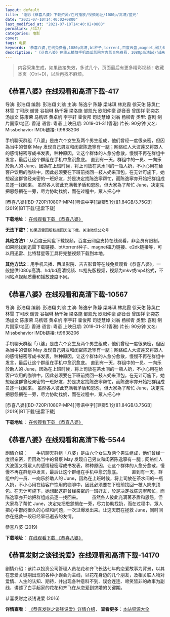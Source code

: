 ```yaml
---
layout: default
title: '电影《恭喜八婆》下载资源/在线播放/视频地址/1080p/高清/蓝光'
date: "2021-07-10T14:40:02+0800"
last_modified_at: "2021-07-10T14:40:02+0800"
permalink: /417/
categories: 电影
cover:
tags: 电影
keywords: '恭喜八婆,在线免费看,1080p高清,bt种子,torrent,百度云盘,magnet,磁力链,迅雷下载资源'
description: '《恭喜八婆》在线云播放手机西瓜影院吉吉影音免费看，1080p高清bd/hd未删减完整版和tc抢先枪版，mkv/mp4格式，附带bt/torrent种子、magnet/磁力链、百度云盘、网盘资源迅雷下载链接'
---
```


>内容采集生成，如果链接失效，多试几个，页面最后有更多精彩视频！收藏本页（Ctrl+D)，以后再找不麻烦。


## 《恭喜八婆》在线观看和高清下载-417

导演: 彭浩翔 编剧: 彭浩翔 刘翁 主演: 陈逸宁 陈静 梁咏琪 林兆霞 徐天佑 陈奂仁 林雪 丁可欣 谢贤 谷祖琳 杨千嬅 梁洛施 邹凯光 欧阳仲豪 邵音音 曾国祥 郭奕芯 汤加文 陈康荣 马槜铿 黄卓帆 李宇轩 霍俊邦 司徒慧焯 刘翁 杨柳青 类型: 喜剧 制片国家/地区: 香港 语言: 粤语 上映日期: 2019-01-31(香港) 片长: 90分钟 又名: Missbehavior IMDb链接: tt9638206

手机聊天群组「八婆」是由六个女生及两个男生组成，他们曾经一度很亲密，但因為当中的督察 May 发现自己男友和闺密陈逸寧有一腿；网络红人大波莲又将眾人的感情秘密写成书发表，种种原因，让这个群体的人愈分愈散，慢慢不再在群组中发言，最后让这个群组在手机中愈沉愈底。 直到有一天，群组中的一员、一向乐於助人的 June，因為在上班时候，将上司放在茶水间的一瓶人奶，不小心用在给客户饮用的咖啡中，因此必须要在下班前找回一枝人奶来顶包。在无计可施下，她想起这群曾经亲密的一班好友，於是决定找陈逸寧帮忙，而陈逸寧亦开始把群组成员逐一找回来。 虽然各人彼此充满著矛盾和恩怨，但大家為了帮忙 June，决定先把恩怨搁在一旁，尽力协助找奶，而在过程中，眾人把心中


[恭喜八婆][BD-720P/1080P-MP4][粤语中字][豆瓣5.1分][1.84GB/3.75GB][2019][BT下载/迅雷下载]

**下载地址**： [在线观看下载 《恭喜八婆》](https://www.btdx8.com/torrent/gxbp_2019.html) 


**无法下载?**：`如果迅雷因版权原因无法下载，关注微信公众号 `

**其他方法1**：从百度云网盘下载视频，百度云网盘支持在线观看，非会员有限制，如果能找到迅雷下载链接、bt/torrent种子、magnet磁力链接、e2dk链接等，可以用迅雷、比特彗星等工具将完整视频下载到本地。

**其他方法2**：用手机云播、西瓜影院、吉吉影音等在线免费观看《恭喜八婆》，一般提供1080p高清、hd/bd高清视频、tc抢先版视频，视频为mkv或mp4格式，不同站点视频质量和播放速度不同。


## 《恭喜八婆》在线观看和高清下载-10567

导演: 彭浩翔 编剧: 彭浩翔 刘翁 主演: 陈逸宁 陈静 梁咏琪 林兆霞 徐天佑 陈奂仁 林雪 丁可欣 谢贤 谷祖琳 杨千嬅 梁洛施 邹凯光 欧阳仲豪 邵音音 曾国祥 郭奕芯 汤加文 陈康荣 马槜铿 黄卓帆 李宇轩 霍俊邦 司徒慧焯 刘翁 杨柳青 类型: 喜剧 制片国家/地区: 香港 语言: 粤语 上映日期: 2019-01-31(香港) 片长: 90分钟 又名: Missbehavior IMDb链接: tt9638206

手机聊天群组「八婆」是由六个女生及两个男生组成，他们曾经一度很亲密，但因為当中的督察 May 发现自己男友和闺密陈逸寧有一腿；网络红人大波莲又将眾人的感情秘密写成书发表，种种原因，让这个群体的人愈分愈散，慢慢不再在群组中发言，最后让这个群组在手机中愈沉愈底。 直到有一天，群组中的一员、一向乐於助人的 June，因為在上班时候，将上司放在茶水间的一瓶人奶，不小心用在给客户饮用的咖啡中，因此必须要在下班前找回一枝人奶来顶包。在无计可施下，她想起这群曾经亲密的一班好友，於是决定找陈逸寧帮忙，而陈逸寧亦开始把群组成员逐一找回来。 虽然各人彼此充满著矛盾和恩怨，但大家為了帮忙 June，决定先把恩怨搁在一旁，尽力协助找奶，而在过程中，眾人把心中


[恭喜八婆][BD-720P/1080P-MP4][粤语中字][豆瓣5.1分][1.84GB/3.75GB][2019][BT下载/迅雷下载]

**下载地址**： [在线观看下载 《恭喜八婆》](https://www.btdx8.com/torrent/gxbp_2019.html) 


## 《恭喜八婆》在线观看和高清下载-5544

剧情介绍：　　手机聊天群组「八婆」是由六个女生及两个男生组成，他们曾经一度很亲密，但因為当中的督察 May 发现自己男友和闺密陈逸寧有一腿；网络红人大波莲又将眾人的感情秘密写成书发表，种种原因，让这个群体的人愈分愈散，慢慢不再在群组中发言，最后让这个群组在手机中愈沉愈底。  　　直到有一天，群组中的一员、一向乐於助人的 June，因為在上班时候，将上司放在茶水间的一瓶人奶，不小心用在给客户饮用的咖啡中，因此必须要在下班前找回一枝人奶来顶包。在无计可施下，她想起这群曾经亲密的一班好友，於是决定找陈逸寧帮忙，而陈逸寧亦开始把群组成员逐一找回来。  　　虽然各人彼此充满著矛盾和恩怨，但大家為了帮忙 June，决定先把恩怨搁在一旁，尽力协助找奶，而在过程中，眾人把心中鬱闷很久的心结和问题，一次过爆发出来。让这天既在拯救 June，同时间亦在拯救一段已经早已逝去的友情。


恭喜八婆 (2019)

**下载地址**： [在线观看下载 《恭喜八婆》](https://www.btbtdy.me/btdy/dy16099.html) 


## 《恭喜发财之谈钱说爱》在线观看和高清下载-14170

剧情介绍：该片以投资公司管理人员花花和齐飞长达七年的恋爱故事为背景，以其在恋爱关键期出现的各种小误会为主线，以花花身边的几个朋友，及相关联人物对爱情、人生的认知、期待，并出现各种意料不到、误会连连、啼笑皆非的故事为副线，讲述了白手起家的花花和齐飞在从恋爱到求婚的关键期。


恭喜发财之谈钱说爱 (2016)

**详情查看**： [《恭喜发财之谈钱说爱》详情介绍](/movie/14170/)， **查看更多**：[本站资源大全](/movie/t/all/)

